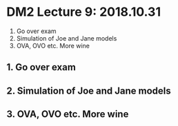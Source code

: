 # DM2 Lecture 9: 2018.10.31

1. Go over exam
2. Simulation of Joe and Jane models
3. OVA, OVO etc. More wine

## 1. Go over exam


## 2. Simulation of Joe and Jane models


## 3. OVA, OVO etc. More wine

